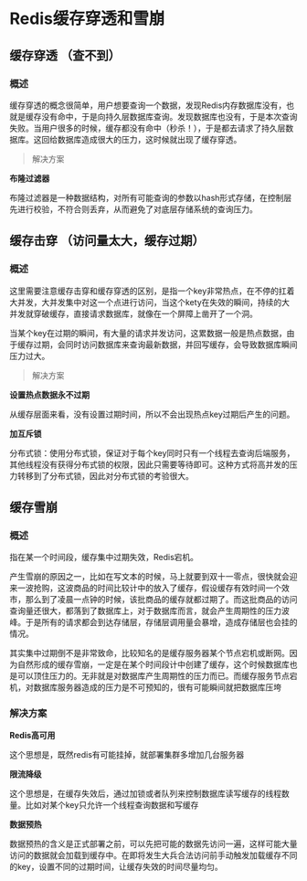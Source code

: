 # Redis缓存穿透和雪崩

## 缓存穿透 （查不到）

### 概述

缓存穿透的概念很简单，用户想要查询一个数据，发现Redis内存数据库没有，也就是缓存没有命中，于是向持久层数据库查询。发现数据库也没有，于是本次查询失败。当用户很多的时候，缓存都没有命中（秒杀！），于是都去请求了持久层数据库。这回给数据库造成很大的压力，这时候就出现了缓存穿透。

> 解决方案

**布隆过滤器**

布隆过滤器是一种数据结构，对所有可能查询的参数以hash形式存储，在控制层先进行校验，不符合则丢弃，从而避免了对底层存储系统的查询压力。

## 缓存击穿 （访问量太大，缓存过期）

### 概述

这里需要注意缓存击穿和缓存穿透的区别，是指一个key非常热点，在不停的扛着大并发，大并发集中对这一个点进行访问，当这个kety在失效的瞬间，持续的大并发就穿破缓存，直接请求数据库，就像在一个屏障上凿开了一个洞。

当某个key在过期的瞬间，有大量的请求并发访问，这累数据一般是热点数据，由于缓存过期，会同时访问数据库来查询最新数据，并回写缓存，会导致数据库瞬间压力过大。

> 解决方案

**设置热点数据永不过期**

从缓存层面来看，没有设置过期时间，所以不会出现热点key过期后产生的问题。

**加互斥锁**

分布式锁：使用分布式锁，保证对于每个key同时只有一个线程去查询后端服务，其他线程没有获得分布式锁的权限，因此只需要等待即可。这种方式将高并发的压力转移到了分布式锁，因此对分布式锁的考验很大。

## 缓存雪崩

### 概述

指在某一个时间段，缓存集中过期失效，Redis宕机。

产生雪崩的原因之一，比如在写文本的时候，马上就要到双十一零点，很快就会迎来一波抢购，这波商品的时间比较计中的放入了缓存，假设缓存有效时间一个效市，那么到了凌晨一点钟的时候，该批商品的缓存就都过期了。而这批商品的访问查询量还很大，都落到了数据库上，对于数据库而言，就会产生周期性的压力波峰。于是所有的请求都会到达存储层，存储层调用量会暴增，造成存储层也会挂的情况。

其实集中过期倒不是非常致命，比较知名的是缓存服务器某个节点宕机或断网。因为自然形成的缓存雪崩，一定是在某个时间段计中创建了缓存，这个时候数据库也是可以顶住压力的。无非就是对数据库产生周期性的压力而已。而缓存服务节点宕机，对数据库服务器造成的压力是不可预知的，很有可能瞬间就把数据库压垮

### 解决方案

**Redis高可用**

这个思想是，既然redis有可能挂掉，就部署集群多增加几台服务器

**限流降级**

这个思想是，在缓存失效后，通过加锁或者队列来控制数据库读写缓存的线程数量。比如对某个key只允许一个线程查询数据和写缓存

**数据预热**

数据预热的含义是正式部署之前，可以先把可能的数据先访问一遍，这样可能大量访问的数据就会加载到缓存中。在即将发生大兵合法访问前手动触发加载缓存不同的key，设置不同的过期时间，让缓存失效的时间尽量均匀。